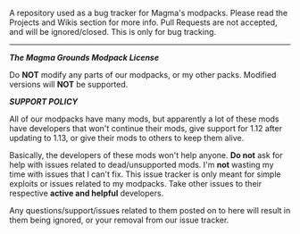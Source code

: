 A repository used as a bug tracker for Magma's modpacks. Please read the Projects and Wikis section for
more info. Pull Requests are not accepted, and will be ignored/closed. This is only for bug tracking.

--------------------------------------------------------------------------------------------------------------------------------------------------------------------------------

***The Magma Grounds Modpack License***

Do **NOT** modify any parts of our modpacks, or my other packs. Modified versions will **NOT** be supported.

***SUPPORT POLICY***

All of our modpacks have many mods, but apparently a lot of these mods have developers that won't continue their mods, give support for 1.12 after updating to 1.13, or give their mods to others to keep them alive.

Basically, the developers of these mods won't help anyone. **Do not** ask for help with issues related to dead/unsupported mods. I'm **not** wasting my time with issues that I can't fix. This issue tracker is only meant for simple exploits or issues related to my modpacks. Take other issues to their respective **active and helpful** developers.

Any questions/support/issues related to them posted on to here will result in them being ignored, or your removal from our issue tracker.

